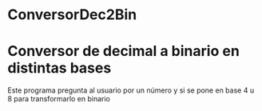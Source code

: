 # ConversorDec2Bin
<H1>Conversor de decimal a binario en distintas bases</H1> 

<p>Este programa pregunta al usuario por un número y si se pone en base 4 u 8 para transformarlo en binario</p>

